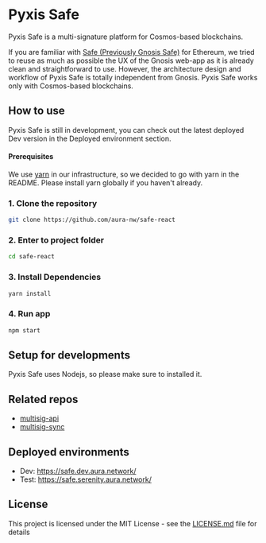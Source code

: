# Pyxis Safe

Pyxis Safe is a multi-signature platform for Cosmos-based blockchains.

If you are familiar with [Safe (Previously Gnosis Safe)](https://safe.global/) for Ethereum, we tried to reuse as much as possible the UX of the Gnosis web-app as it is already clean and straightforward to use. However, the architecture design and workflow of Pyxis Safe is totally independent from Gnosis. Pyxis Safe works only with Cosmos-based blockchains.

## How to use
Pyxis Safe is still in development, you can check out the latest deployed Dev version in the Deployed environment section.

#### Prerequisites
We use [yarn](https://yarnpkg.com/) in our infrastructure, so we decided to go with yarn in the README. Please install yarn globally if you haven't already.

### 1. Clone the repository
```bash
git clone https://github.com/aura-nw/safe-react
```
### 2. Enter to project folder
```bash
cd safe-react
```
### 3. Install Dependencies
```bash
yarn install
```
### 4. Run app
```bash
npm start
 ```
## Setup for developments
Pyxis Safe uses Nodejs, so please make sure to installed it.

## Related repos

- [multisig-api](https://github.com/aura-nw/multisig-api)
- [multisig-sync](https://github.com/aura-nw/multisig-sync)

## Deployed environments

- Dev: https://safe.dev.aura.network/
- Test: https://safe.serenity.aura.network/

## License

This project is licensed under the MIT License - see the [LICENSE.md](LICENSE.md) file for details
